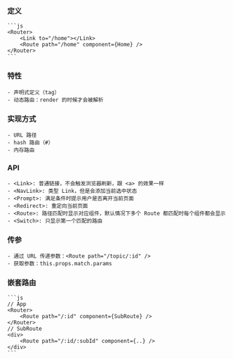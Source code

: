 ### 定义
    ```js
    <Router>
        <Link to="/home"></Link>
        <Route path="/home" component={Home} />
    </Router>
    ```

### 特性
    - 声明式定义（tag）
    - 动态路由：render 的时候才会被解析

### 实现方式
    - URL 路径
    - hash 路由（#）
    - 内存路由

### API
    - <Link>: 普通链接，不会触发浏览器刷新，跟 <a> 的效果一样
    - <NavLink>: 类型 Link，但是会添加当前选中状态
    - <Prompt>: 满足条件时提示用户是否离开当前页面
    - <Redirect>: 重定向当前页面
    - <Route>: 路径匹配时显示对应组件，默认情况下多个 Route 都匹配时每个组件都会显示
    - <Switch>: 只显示第一个匹配的路由

### 传参
    - 通过 URL 传递参数：<Route path="/topic/:id" />
    - 获取参数：this.props.match.params

### 嵌套路由
    ```js
    // App
    <Router>
        <Route path="/:id" component={SubRoute} />
    </Router>
    // SubRoute
    <div>
        <Route path="/:id/:subId" component={..} />
    </div>
    ```
